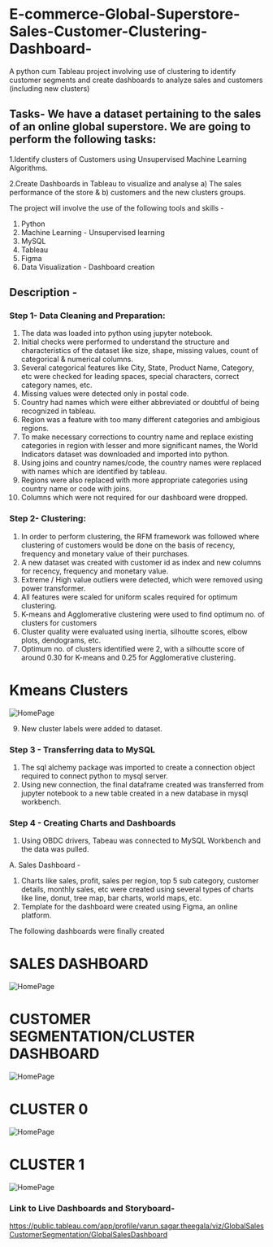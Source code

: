 # E-commerce-Global-Superstore-Sales-Customer-Clustering-Dashboard-
A python cum Tableau project involving use of clustering to identify customer segments and create dashboards to analyze sales and customers (including new clusters)

## Tasks- We have a dataset pertaining to the sales of an online global superstore. We are going to perform the following tasks:
1.Identify clusters of Customers using Unsupervised Machine Learning Algorithms.

2.Create Dashboards in Tableau to visualize and analyse a) The sales performance of the store & b) customers and the new clusters groups.
    
The project will involve the use of the following tools and skills - 
1. Python
2. Machine Learning - Unsupervised learning
3. MySQL
4. Tableau
5. Figma
6. Data Visualization - Dashboard creation

## Description - 
### Step 1- Data Cleaning and Preparation:
1. The data was loaded into python using jupyter notebook.
2. Initial checks were performed to understand the structure and characteristics of the dataset like size, shape, missing values, count of categorical & numerical columns.
3. Several categorical features like City, State, Product Name, Category, etc were checked for  leading spaces, special characters, correct category names, etc.
4. Missing values were detected only in postal code.
5. Country had names which were either abbreviated or doubtful of being recognized in tableau.
6. Region was a feature with too many different categories and ambigious regions.
7. To make necessary corrections to country name and replace existing categories in region with lesser and more significant names, the World Indicators dataset was downloaded and imported into python.
8. Using joins and country names/code, the country names were replaced with names which are identified by tableau.
9. Regions were also replaced with more appropriate categories using country name or code with joins.
10. Columns which were not required for our dashboard were dropped.

### Step 2- Clustering:
1. In order to perform clustering, the RFM framework was followed where clustering of customers would be done on the basis of recency, frequency and monetary value of their purchases.
2. A new dataset was created with customer id as index and new columns for recency, frequency and monetary value.
3. Extreme / High value outliers were detected, which were removed using power transformer.
4. All features were scaled for uniform scales required for optimum clustering.
5. K-means and Agglomerative clustering were used to find optimum no. of clusters for customers
6. Cluster quality were evaluated using inertia, silhoutte scores, elbow plots, dendograms, etc.
7. Optimum no. of clusters identified were 2, with a silhoutte score of around 0.30 for K-means and 0.25 for Agglomerative clustering.
# Kmeans Clusters
![HomePage](Images/Kmeans.png)

9. New cluster labels were added to dataset.

### Step 3 - Transferring data to MySQL
1. The sql alchemy package was imported to create a connection object required to connect python to mysql server.
2. Using new connection, the final dataframe created was transferred from jupyter notebook to a new table created in a new database in mysql workbench.

### Step 4 - Creating Charts and Dashboards
1. Using OBDC drivers, Tabeau was connected to MySQL Workbench and the data was pulled.

A. Sales Dashboard - 
  1. Charts like sales, profit, sales per region, top 5 sub category, customer details, monthly sales, etc were created using several types of charts like line, donut, tree map, bar charts, world maps, etc.
  2. Template for the dashboard were created using Figma, an online platform.

The following dashboards were finally created

# SALES DASHBOARD
![HomePage](Images/SalesDashboard.png)

# CUSTOMER SEGMENTATION/CLUSTER DASHBOARD
![HomePage](Images/CustomerClustering.png)

# CLUSTER 0
![HomePage](Images/Cluster0.png)

# CLUSTER 1
![HomePage](Images/Cluster1.png)

### Link to Live Dashboards and Storyboard- 
https://public.tableau.com/app/profile/varun.sagar.theegala/viz/GlobalSalesCustomerSegmentation/GlobalSalesDashboard
